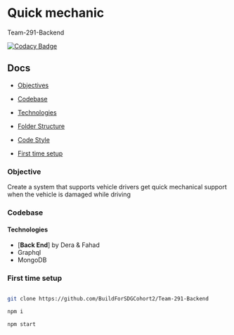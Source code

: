 # Quick mechanic

Team-291-Backend

[![Codacy Badge](https://api.codacy.com/project/badge/Grade/0f431f9d67854c3ea59f3010d7f7b383)](https://app.codacy.com/gh/BuildForSDGCohort2/Team-291-Backend?utm_source=github.com&utm_medium=referral&utm_content=BuildForSDGCohort2/Team-291-Backend&utm_campaign=Badge_Grade_Settings)

## Docs

- [Objectives](#objective)

- [Codebase](#codebase)

- [Technologies](#technologies)

- [Folder Structure](#folder-structure)

- [Code Style](#code-style)

- [First time setup](#first-time-setup)

### Objective

Create a system that supports vehicle drivers get quick mechanical support when the vehicle is damaged while driving

### Codebase

#### Technologies

- [**Back End**] by Dera & Fahad
- Graphql
- MongoDB

### First time setup

```sh

git clone https://github.com/BuildForSDGCohort2/Team-291-Backend

npm i

npm start

```
